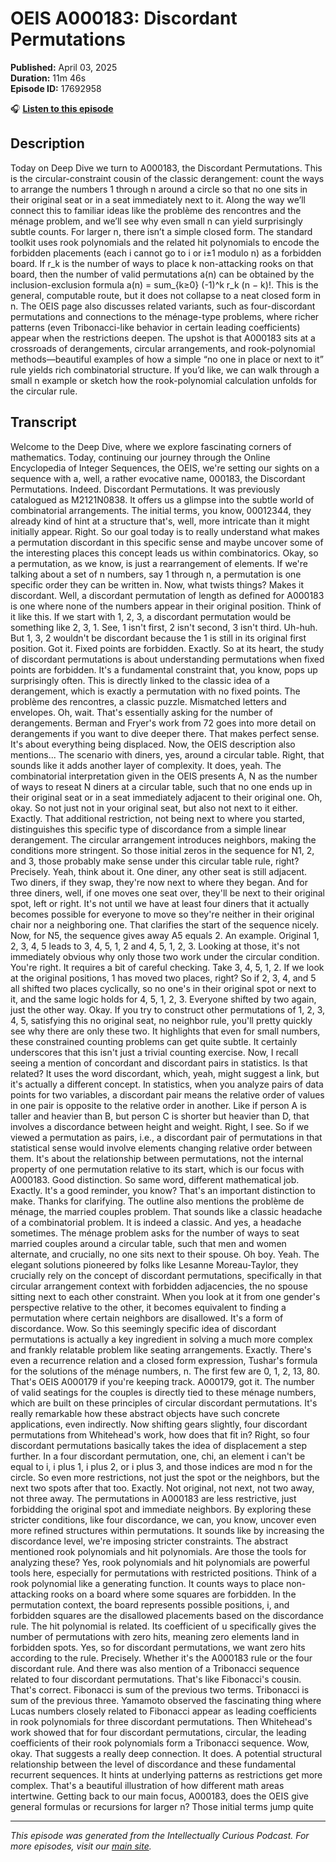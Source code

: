 # OEIS A000183: Discordant Permutations

**Published:** April 03, 2025  
**Duration:** 11m 46s  
**Episode ID:** 17692958

🎧 **[Listen to this episode](https://intellectuallycurious.buzzsprout.com/2529712/episodes/17692958-oeis-a000183-discordant-permutations)**

## Description

Today on Deep Dive we turn to A000183, the Discordant Permutations. This is the circular-constraint cousin of the classic derangement: count the ways to arrange the numbers 1 through n around a circle so that no one sits in their original seat or in a seat immediately next to it. Along the way we’ll connect this to familiar ideas like the problème des rencontres and the ménage problem, and we’ll see why even small n can yield surprisingly subtle counts. For larger n, there isn’t a simple closed form. The standard toolkit uses rook polynomials and the related hit polynomials to encode the forbidden placements (each i cannot go to i or i±1 modulo n) as a forbidden board. If r_k is the number of ways to place k non-attacking rooks on that board, then the number of valid permutations a(n) can be obtained by the inclusion-exclusion formula a(n) = sum_{k≥0} (-1)^k r_k (n − k)!. This is the general, computable route, but it does not collapse to a neat closed form in n. The OEIS page also discusses related variants, such as four-discordant permutations and connections to the ménage-type problems, where richer patterns (even Tribonacci-like behavior in certain leading coefficients) appear when the restrictions deepen. The upshot is that A000183 sits at a crossroads of derangements, circular arrangements, and rook-polynomial methods—beautiful examples of how a simple “no one in place or next to it” rule yields rich combinatorial structure. If you’d like, we can walk through a small n example or sketch how the rook-polynomial calculation unfolds for the circular rule.

## Transcript

Welcome to the Deep Dive, where we explore fascinating corners of mathematics. Today, continuing our journey through the Online Encyclopedia of Integer Sequences, the OEIS, we're setting our sights on a sequence with a, well, a rather evocative name, 000183, the Discordant Permutations. Indeed. Discordant Permutations. It was previously catalogued as M2121N0838. It offers us a glimpse into the subtle world of combinatorial arrangements. The initial terms, you know, 00012344, they already kind of hint at a structure that's, well, more intricate than it might initially appear. Right. So our goal today is to really understand what makes a permutation discordant in this specific sense and maybe uncover some of the interesting places this concept leads us within combinatorics. Okay, so a permutation, as we know, is just a rearrangement of elements. If we're talking about a set of n numbers, say 1 through n, a permutation is one specific order they can be written in. Now, what twists things? Makes it discordant. Well, a discordant permutation of length as defined for A000183 is one where none of the numbers appear in their original position. Think of it like this. If we start with 1, 2, 3, a discordant permutation would be something like 2, 3, 1. See, 1 isn't first, 2 isn't second, 3 isn't third. Uh-huh. But 1, 3, 2 wouldn't be discordant because the 1 is still in its original first position. Got it. Fixed points are forbidden. Exactly. So at its heart, the study of discordant permutations is about understanding permutations when fixed points are forbidden. It's a fundamental constraint that, you know, pops up surprisingly often. This is directly linked to the classic idea of a derangement, which is exactly a permutation with no fixed points. The problème des rencontres, a classic puzzle. Mismatched letters and envelopes. Oh, wait. That's essentially asking for the number of derangements. Berman and Fryer's work from 72 goes into more detail on derangements if you want to dive deeper there. That makes perfect sense. It's about everything being displaced. Now, the OEIS description also mentions... The scenario with diners, yes, around a circular table. Right, that sounds like it adds another layer of complexity. It does, yeah. The combinatorial interpretation given in the OEIS presents A, N as the number of ways to reseat N diners at a circular table, such that no one ends up in their original seat or in a seat immediately adjacent to their original one. Oh, okay. So not just not in your original seat, but also not next to it either. Exactly. That additional restriction, not being next to where you started, distinguishes this specific type of discordance from a simple linear derangement. The circular arrangement introduces neighbors, making the conditions more stringent. So those initial zeros in the sequence for N1, 2, and 3, those probably make sense under this circular table rule, right? Precisely. Yeah, think about it. One diner, any other seat is still adjacent. Two diners, if they swap, they're now next to where they began. And for three diners, well, if one moves one seat over, they'll be next to their original spot, left or right. It's not until we have at least four diners that it actually becomes possible for everyone to move so they're neither in their original chair nor a neighboring one. That clarifies the start of the sequence nicely. Now, for N5, the sequence gives away A5 equals 2. An example. Original 1, 2, 3, 4, 5 leads to 3, 4, 5, 1, 2 and 4, 5, 1, 2, 3. Looking at those, it's not immediately obvious why only those two work under the circular condition. You're right. It requires a bit of careful checking. Take 3, 4, 5, 1, 2. If we look at the original positions, 1 has moved two places, right? So if 2, 3, 4, and 5 all shifted two places cyclically, so no one's in their original spot or next to it, and the same logic holds for 4, 5, 1, 2, 3. Everyone shifted by two again, just the other way. Okay. If you try to construct other permutations of 1, 2, 3, 4, 5, satisfying this no original seat, no neighbor rule, you'll pretty quickly see why there are only these two. It highlights that even for small numbers, these constrained counting problems can get quite subtle. It certainly underscores that this isn't just a trivial counting exercise. Now, I recall seeing a mention of concordant and discordant pairs in statistics. Is that related? It uses the word discordant, which, yeah, might suggest a link, but it's actually a different concept. In statistics, when you analyze pairs of data points for two variables, a discordant pair means the relative order of values in one pair is opposite to the relative order in another. Like if person A is taller and heavier than B, but person C is shorter but heavier than D, that involves a discordance between height and weight. Right, I see. So if we viewed a permutation as pairs, i.e., a discordant pair of permutations in that statistical sense would involve elements changing relative order between them. It's about the relationship between permutations, not the internal property of one permutation relative to its start, which is our focus with A000183. Good distinction. So same word, different mathematical job. Exactly. It's a good reminder, you know? That's an important distinction to make. Thanks for clarifying. The outline also mentions the problème de ménage, the married couples problem. That sounds like a classic headache of a combinatorial problem. It is indeed a classic. And yes, a headache sometimes. The ménage problem asks for the number of ways to seat married couples around a circular table, such that men and women alternate, and crucially, no one sits next to their spouse. Oh boy. Yeah. The elegant solutions pioneered by folks like Lesanne Moreau-Taylor, they crucially rely on the concept of discordant permutations, specifically in that circular arrangement context with forbidden adjacencies, the no spouse sitting next to each other constraint. When you look at it from one gender's perspective relative to the other, it becomes equivalent to finding a permutation where certain neighbors are disallowed. It's a form of discordance. Wow. So this seemingly specific idea of discordant permutations is actually a key ingredient in solving a much more complex and frankly relatable problem like seating arrangements. Exactly. There's even a recurrence relation and a closed form expression, Tushar's formula for the solutions of the ménage numbers, n. The first few are 0, 1, 2, 13, 80. That's OEIS A000179 if you're keeping track. A000179, got it. The number of valid seatings for the couples is directly tied to these ménage numbers, which are built on these principles of circular discordant permutations. It's really remarkable how these abstract objects have such concrete applications, even indirectly. Now shifting gears slightly, four discordant permutations from Whitehead's work, how does that fit in? Right, so four discordant permutations basically takes the idea of displacement a step further. In a four discordant permutation, one, chi, an element i can't be equal to i, i plus 1, i plus 2, or i plus 3, and those indices are mod n for the circle. So even more restrictions, not just the spot or the neighbors, but the next two spots after that too. Exactly. Not original, not next, not two away, not three away. The permutations in A000183 are less restrictive, just forbidding the original spot and immediate neighbors. By exploring these stricter conditions, like four discordance, we can, you know, uncover even more refined structures within permutations. It sounds like by increasing the discordance level, we're imposing stricter constraints. The abstract mentioned rook polynomials and hit polynomials. Are those the tools for analyzing these? Yes, rook polynomials and hit polynomials are powerful tools here, especially for permutations with restricted positions. Think of a rook polynomial like a generating function. It counts ways to place non-attacking rooks on a board where some squares are forbidden. In the permutation context, the board represents possible positions, i, and forbidden squares are the disallowed placements based on the discordance rule. The hit polynomial is related. Its coefficient of u specifically gives the number of permutations with zero hits, meaning zero elements land in forbidden spots. Yes, so for discordant permutations, we want zero hits according to the rule. Precisely. Whether it's the A000183 rule or the four discordant rule. And there was also mention of a Tribonacci sequence related to four discordant permutations. That's like Fibonacci's cousin. That's correct. Fibonacci is sum of the previous two terms. Tribonacci is sum of the previous three. Yamamoto observed the fascinating thing where Lucas numbers closely related to Fibonacci appear as leading coefficients in rook polynomials for three discordant permutations. Then Whitehead's work showed that for four discordant permutations, circular, the leading coefficients of their rook polynomials form a Tribonacci sequence. Wow, okay. That suggests a really deep connection. It does. A potential structural relationship between the level of discordance and these fundamental recurrent sequences. It hints at underlying patterns as restrictions get more complex. That's a beautiful illustration of how different math areas intertwine. Getting back to our main focus, A000183, does the OEIS give general formulas or recursions for larger n? Those initial terms jump quite

---
*This episode was generated from the Intellectually Curious Podcast. For more episodes, visit our [main site](https://intellectuallycurious.buzzsprout.com).*
